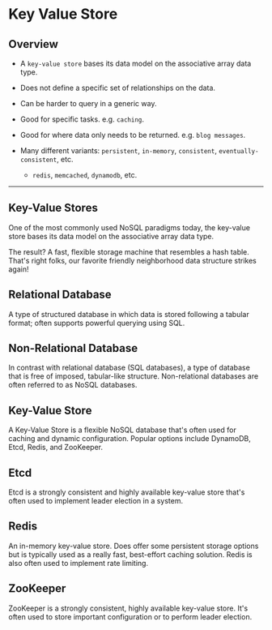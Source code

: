 # Key Value Store

## Overview

* A `key-value store` bases its data model on the associative array data type.

* Does not define a specific set of relationships on the data.

* Can be harder to query in a generic way.

* Good for specific tasks. e.g. `caching`.

* Good for where data only needs to be returned. e.g. `blog messages`.

* Many different variants: `persistent`, `in-memory`, `consistent`, `eventually-consistent`, etc.

    * `redis`, `memcached`, `dynamodb`, etc.

---

## Key-Value Stores

One of the most commonly used NoSQL paradigms today, the key-value store bases its data model on the associative array data type.

The result? A fast, flexible storage machine that resembles a hash table. That's right folks, our favorite friendly neighborhood data structure strikes again!

## Relational Database

A type of structured database in which data is stored following a tabular format; often supports powerful querying using SQL.


## Non-Relational Database

In contrast with relational database (SQL databases), a type of database that is free of imposed, tabular-like structure. Non-relational databases are often referred to as NoSQL databases.


## Key-Value Store

A Key-Value Store is a flexible NoSQL database that's often used for caching and dynamic configuration. Popular options include DynamoDB, Etcd, Redis, and ZooKeeper.

## Etcd

Etcd is a strongly consistent and highly available key-value store that's often used to implement leader election in a system.

## Redis

An in-memory key-value store. Does offer some persistent storage options but is typically used as a really fast, best-effort caching solution. Redis is also often used to implement rate limiting.

## ZooKeeper

ZooKeeper is a strongly consistent, highly available key-value store. It's often used to store important configuration or to perform leader election.